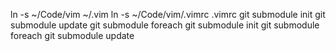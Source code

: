 
ln -s ~/Code/vim ~/.vim
ln -s ~/Code/vim/.vimrc .vimrc
git submodule init
git submodule update
git submodule foreach git submodule init
git submodule foreach git submodule update


